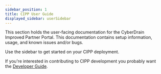 ```yaml
---
sidebar_position: 1
title: CIPP User Guide
displayed_sidebar: userSidebar
---
```


This section holds the user-facing documentation for the CyberDrain Improved Partner Portal. This documentation contains setup information, usage, and known issues and/or bugs.

Use the sidebar to get started on your CIPP deployment.

If you're interested in contributing to CIPP development you probably want the [Developer Guide](/docs/dev/).
